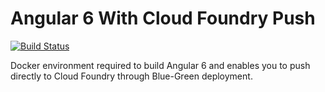 # Angular 6 With Cloud Foundry Push
[![Build Status](https://travis-ci.org/GIANTCRAB/ngx-cloudfoundry.svg?branch=master)](https://travis-ci.org/GIANTCRAB/ngx-cloudfoundry)

Docker environment required to build Angular 6 and enables you to push directly to Cloud Foundry through Blue-Green deployment.